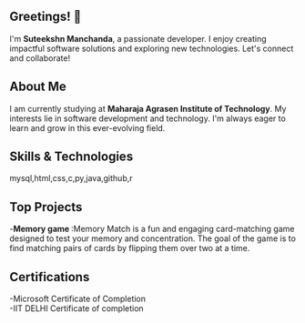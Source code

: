## Greetings! 👋

I'm **Suteekshn Manchanda**, a passionate developer. I enjoy creating impactful software solutions and exploring new technologies. Let's connect and collaborate!

## About Me

I am currently studying at **Maharaja Agrasen Institute of Technology**. My interests lie in software development and technology. I'm always eager to learn and grow in this ever-evolving field.

## Skills & Technologies

mysql,html,css,c,py,java,github,r

## Top Projects

-<b>Memory game </b>:Memory Match is a fun and engaging card-matching game designed to test your memory and concentration. The goal of the game is to find matching pairs of cards by flipping them over two at a time. 

## Certifications

-Microsoft Certificate of Completion <br>
-IIT DELHI Certificate of completion <br>
